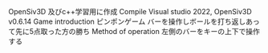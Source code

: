 OpenSiv3D 及びc++学習用に作成
Compile
Visual studio 2022, OpenSiv3D v0.6.14
Game introduction
ピンポンゲーム 
バーを操作しボールを打ち返しあって先に5点取った方の勝ち
Method of operation
左側のバーをキーの上下で操作する
